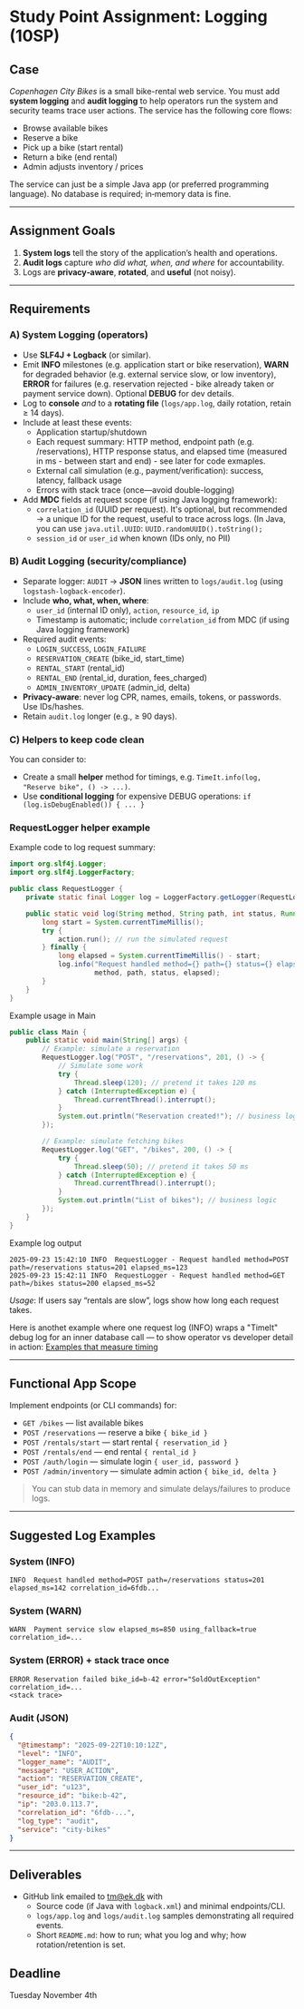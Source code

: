 # Study Point Assignment: Logging (10SP)

## Case
*Copenhagen City Bikes* is a small bike-rental web service. You must add **system logging** and **audit logging** to help operators run the system and security teams trace user actions. The service has the following core flows:
- Browse available bikes
- Reserve a bike
- Pick up a bike (start rental)
- Return a bike (end rental)
- Admin adjusts inventory / prices

The service can just be a simple Java app (or preferred programming language). No database is required; in‑memory data is fine.

---

## Assignment Goals
1. **System logs** tell the story of the application’s health and operations.
2. **Audit logs** capture *who did what, when, and where* for accountability.
3. Logs are **privacy‑aware**, **rotated**, and **useful** (not noisy).

---

## Requirements

### A) System Logging (operators)
- Use **SLF4J + Logback** (or similar).
- Emit **INFO** milestones (e.g. application start or bike reservation), **WARN** for degraded behavior (e.g. external service slow, or low inventory), **ERROR** for failures (e.g. reservation rejected - bike already taken or payment service down). Optional **DEBUG** for dev details.
- Log to **console** *and* to a **rotating file** (`logs/app.log`, daily rotation, retain ≥ 14 days).
- Include at least these events:
  - Application startup/shutdown
  - Each request summary: HTTP method, endpoint path (e.g. /reservations), HTTP response status, and elapsed time (measured in ms - between start and end) - see later for code exmaples.
  - External call simulation (e.g., payment/verification): success, latency, fallback usage
  - Errors with stack trace (once—avoid double-logging)
- Add **MDC** fields at request scope (if using Java logging framework):
  - `correlation_id` (UUID per request). It's optional, but recommended → a unique ID for the request, useful to trace across logs. (In Java, you can use ```java.util.UUID```: ```UUID.randomUUID().toString();``` 
  - `session_id` or `user_id` when known (IDs only, no PII)

### B) Audit Logging (security/compliance)
- Separate logger: `AUDIT` → **JSON** lines written to `logs/audit.log` (using `logstash-logback-encoder`).
- Include **who, what, when, where**:
  - `user_id` (internal ID only), `action`, `resource_id`, `ip`
  - Timestamp is automatic; include `correlation_id` from MDC (if using Java logging framework)
- Required audit events:
  - `LOGIN_SUCCESS`, `LOGIN_FAILURE`
  - `RESERVATION_CREATE` (bike_id, start_time)
  - `RENTAL_START` (rental_id)
  - `RENTAL_END` (rental_id, duration, fees_charged)
  - `ADMIN_INVENTORY_UPDATE` (admin_id, delta)
- **Privacy-aware**: never log CPR, names, emails, tokens, or passwords. Use IDs/hashes.
- Retain `audit.log` longer (e.g., ≥ 90 days).

### C) Helpers to keep code clean 
You can consider to:
- Create a small **helper** method for timings, e.g. `TimeIt.info(log, "Reserve bike", () -> ...)`.
-  Use **conditional logging** for expensive DEBUG operations: `if (log.isDebugEnabled()) { ... }`

### RequestLogger helper example

Example code to log request summary: 
```java
import org.slf4j.Logger;
import org.slf4j.LoggerFactory;

public class RequestLogger {
    private static final Logger log = LoggerFactory.getLogger(RequestLogger.class);

    public static void log(String method, String path, int status, Runnable action) {
        long start = System.currentTimeMillis();
        try {
            action.run(); // run the simulated request
        } finally {
            long elapsed = System.currentTimeMillis() - start;
            log.info("Request handled method={} path={} status={} elapsed_ms={}",
                     method, path, status, elapsed);
        }
    }
}
```

Example usage in Main

```java
public class Main {
    public static void main(String[] args) {
        // Example: simulate a reservation
        RequestLogger.log("POST", "/reservations", 201, () -> {
            // Simulate some work
            try {
                Thread.sleep(120); // pretend it takes 120 ms
            } catch (InterruptedException e) {
                Thread.currentThread().interrupt();
            }
            System.out.println("Reservation created!"); // business logic
        });

        // Example: simulate fetching bikes
        RequestLogger.log("GET", "/bikes", 200, () -> {
            try {
                Thread.sleep(50); // pretend it takes 50 ms
            } catch (InterruptedException e) {
                Thread.currentThread().interrupt();
            }
            System.out.println("List of bikes"); // business logic
        });
    }
}
```

Example log output
```pgsql
2025-09-23 15:42:10 INFO  RequestLogger - Request handled method=POST path=/reservations status=201 elapsed_ms=123
2025-09-23 15:42:11 INFO  RequestLogger - Request handled method=GET path=/bikes status=200 elapsed_ms=52

```

*Usage*: If users say “rentals are slow”, logs show how long each request takes.

Here is anothet example where one request log (INFO) wraps a "TimeIt" debug log for an inner database call — to show operator vs developer detail in action: [Examples that measure timing](https://github.com/Tine-m/DLSE25/blob/main/logging-requestlogger-timeit-combined.md)

---

## Functional App Scope
Implement endpoints (or CLI commands) for:
- `GET /bikes` — list available bikes
- `POST /reservations` — reserve a bike `{ bike_id }`
- `POST /rentals/start` — start rental `{ reservation_id }`
- `POST /rentals/end` — end rental `{ rental_id }`
- `POST /auth/login` — simulate login `{ user_id, password }`
- `POST /admin/inventory` — simulate admin action `{ bike_id, delta }`

> You can stub data in memory and simulate delays/failures to produce logs.

---

## Suggested Log Examples

### System (INFO)
```
INFO  Request handled method=POST path=/reservations status=201 elapsed_ms=142 correlation_id=6fdb...
```
### System (WARN)
```
WARN  Payment service slow elapsed_ms=850 using_fallback=true correlation_id=...
```
### System (ERROR) + stack trace once
```
ERROR Reservation failed bike_id=b-42 error="SoldOutException" correlation_id=...
<stack trace>
```

### Audit (JSON)
```json
{
  "@timestamp": "2025-09-22T10:10:12Z",
  "level": "INFO",
  "logger_name": "AUDIT",
  "message": "USER_ACTION",
  "action": "RESERVATION_CREATE",
  "user_id": "u123",
  "resource_id": "bike:b-42",
  "ip": "203.0.113.7",
  "correlation_id": "6fdb-...",
  "log_type": "audit",
  "service": "city-bikes"
}
```

---

## Deliverables
- GitHub link emailed to tm@ek.dk with
  - Source code (if Java with `logback.xml`) and minimal endpoints/CLI.
  - `logs/app.log` and `logs/audit.log` samples demonstrating all required events.
  - Short `README.md`: how to run; what you log and why; how rotation/retention is set.

## Deadline
Tuesday November 4th 

